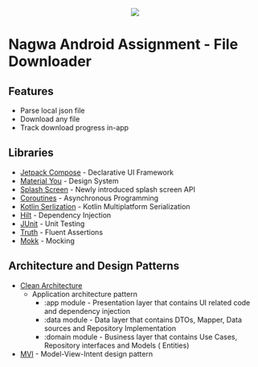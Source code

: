 <p align="center">
  <img src="https://raw.githubusercontent.com/amrmsaraya/nagwa-assignment/main/app/src/main/res/mipmap-xxxhdpi/ic_launcher.png">
</p>

# Nagwa Android Assignment - File Downloader

## Features

- Parse local json file
- Download any file
- Track download progress in-app

## Libraries

- [Jetpack Compose](https://developer.android.com/jetpack/compose) - Declarative UI Framework
- [Material You](https://m3.material.io) - Design System
- [Splash Screen](https://developer.android.com/reference/android/window/SplashScreen) - Newly
  introduced splash screen API
- [Coroutines](https://kotlinlang.org/docs/coroutines-guide.html) - Asynchronous Programming
- [Kotlin Serlization](https://github.com/Kotlin/kotlinx.serialization) - Kotlin Multiplatform
  Serialization
- [Hilt](http://google.github.io/hilt/) - Dependency Injection
- [JUnit](https://junit.org/junit4) - Unit Testing
- [Truth](https://truth.dev) - Fluent Assertions
- [Mokk](https://mockk.io/) - Mocking

## Architecture and Design Patterns

- [Clean Architecture](https://koenig-media.raywenderlich.com/uploads/2019/02/Clean-Architecture-Bob-650x454.png)
	- Application architecture pattern
		- :app module - Presentation layer that contains UI related code and dependency injection
		- :data module - Data layer that contains DTOs, Mapper, Data sources and Repository
		  Implementation
		- :domain module - Business layer that contains Use Cases, Repository interfaces and
		  Models (
		  Entities)
- [MVI](https://miro.medium.com/max/5152/1*iFis87B9sIfpsgQeFkgu8Q.png) - Model-View-Intent design
  pattern
